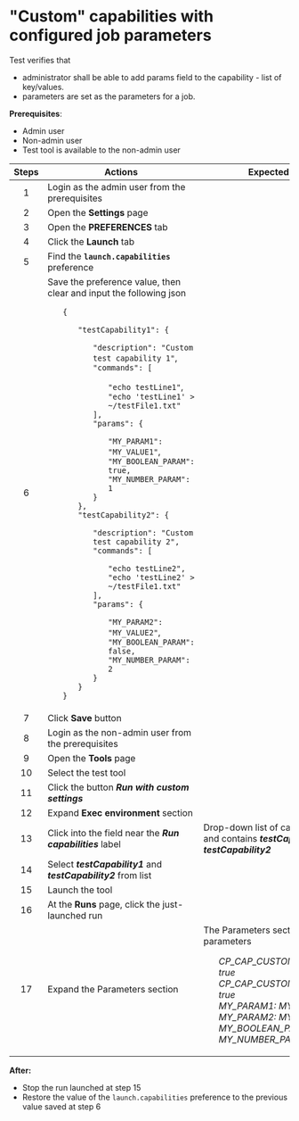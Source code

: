 # "Custom" capabilities with configured job parameters

Test verifies that 
- administrator shall be able to add params field to the capability - list of key/values. 
- parameters are set as the parameters for a job.

**Prerequisites**:
- Admin user
- Non-admin user
- Test tool is available to the non-admin user

| Steps | Actions | Expected results |
| :---: | --- | --- |
| 1 | Login as the admin user from the prerequisites | |
| 2 | Open the **Settings** page | |
| 3 | Open the **PREFERENCES** tab | |
| 4 | Click the **Launch** tab | |
| 5 | Find the **`launch.capabilities`** preference | |
| 6 | Save the preference value, then clear and input the following json <ul> `{` <ul> `"testCapability1": {` <ul> `"description": "Custom test capability 1"`, <br> `"commands": [` <ul> `"echo testLine1"`, <br> `"echo 'testLine1' > ~/testFile1.txt"` </ul> `],` <br> `"params": {` <ul> `"MY_PARAM1": "MY_VALUE1"`, <br> `"MY_BOOLEAN_PARAM": true,` <br> `"MY_NUMBER_PARAM": 1` </ul> `}` </ul> `},` <br> `"testCapability2": {` <ul> `"description": "Custom test capability 2",` <br> `"commands": [` <ul> `"echo testLine2",` <br> `"echo 'testLine2' > ~/testFile1.txt"` </ul> `],` <br> `"params": {` <ul> `"MY_PARAM2": "MY_VALUE2"`, <br> `"MY_BOOLEAN_PARAM": false,` <br> `"MY_NUMBER_PARAM": 2` </ul> `}` </ul> `}` </ul> `}` |
| 7 | Click **Save** button | |
| 8 | Login as the non-admin user from the prerequisites | |
| 9 | Open the **Tools** page | |
| 10 | Select the test tool | |
| 11 | Click the button ***Run with custom settings*** | |
| 12 | Expand **Exec environment** section | |
| 13 | Click into the field near the ***Run capabilities*** label | Drop-down list of capabilities appears and contains ***testCapability1*** and ***testCapability2*** | 
| 14 | Select ***testCapability1*** and ***testCapability2*** from list |  |
| 15 | Launch the tool | |
| 16 | At the **Runs** page, click the just-launched run | |
| 17 | Expand the Parameters section | The Parameters section contains parameters <ul> *CP_CAP_CUSTOM_testCapability1: true* <br> *CP_CAP_CUSTOM_testCapability2: true* <br> *MY_PARAM1: MY_VALUE1* <br> *MY_PARAM2: MY_VALUE2* <br> *MY_BOOLEAN_PARAM: false* <br> *MY_NUMBER_PARAM: 2* |

**After:**
- Stop the run launched at step 15
- Restore the value of the `launch.capabilities` preference to the previous value saved at step 6